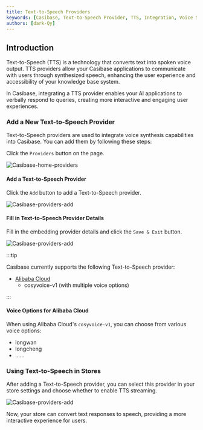 ```yaml
---
title: Text-to-Speech Providers
keywords: [Casibase, Text-to-Speech Provider, TTS, Integration, Voice Synthesis]
authors: [dark-Qy]
---
```


## Introduction

Text-to-Speech (TTS) is a technology that converts text into spoken voice output. TTS providers allow your Casibase applications to communicate with users through synthesized speech, enhancing the user experience and accessibility of your knowledge base system.

In Casibase, integrating a TTS provider enables your AI applications to verbally respond to queries, creating more interactive and engaging user experiences.

### Add a New Text-to-Speech Provider

Text-to-Speech providers are used to integrate voice synthesis capabilities into Casibase. You can add them by following these steps:

Click the `Providers` button on the page.

![Casibase-home-providers](/img/walkthrough-guides/casibase-home-providers.png)

#### Add a Text-to-Speech Provider

Click the `Add` button to add a Text-to-Speech provider.

![Casibase-providers-add](/img/walkthrough-guides/casibase-providers-add.png)

#### Fill in Text-to-Speech Provider Details

Fill in the embedding provider details and click the `Save & Exit` button.

![Casibase-providers-add](/img/walkthrough-guides/casibase-text-to-speech-form.png)




:::tip

Casibase currently supports the following Text-to-Speech provider:

- [Alibaba Cloud](https://www.alibabacloud.com/product/intelligent-speech-interaction)
    - cosyvoice-v1 (with multiple voice options)

:::

#### Voice Options for Alibaba Cloud

When using Alibaba Cloud's `cosyvoice-v1`, you can choose from various voice options:

- longwan
- longcheng
- ......

### Using Text-to-Speech in Stores

After adding a Text-to-Speech provider, you can select this provider in your store settings and choose whether to enable TTS streaming.

![Casibase-providers-add](/img/walkthrough-guides/casibase-text-to-speech-stream-mode.png)

Now, your store can convert text responses to speech, providing a more interactive experience for users.

